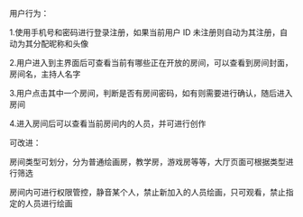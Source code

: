 用户行为：

1.使用手机号和密码进行登录注册，如果当前用户 ID 未注册则自动为其注册，自动为其分配昵称和头像

2.用户进入到主界面后可查看当前有哪些正在开放的房间，可以查看到房间封面，房间名，主持人名字

3.用户点击其中一个房间，判断是否有房间密码，如有则需要进行确认，随后进入房间

4.进入房间后可以查看当前房间内的人员，并可进行创作



可改进：

房间类型可划分，分为普通绘画房，教学房，游戏房等等，大厅页面可根据类型进行筛选

房间内可进行权限管控，静音某个人，禁止新加入的人员绘画，只可观看，禁止指定的人员进行绘画

